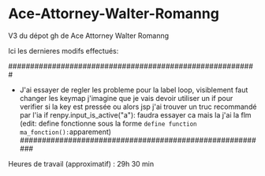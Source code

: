 # Ace-Attorney-Walter-Romanng

V3 du dépot gh de Ace Attorney Walter Romanng

Ici les dernieres modifs effectués:

#########################################################

- J'ai essayer de regler les probleme pour la label loop, visiblement faut changer les keymap
  j'imagine que je vais devoir utiliser un if pour verifier si la key est pressée ou alors jsp j'ai trouver un truc recommandé par l'ia
  if renpy.input_is_active("a"):
  faudra essayer ca mais la j'ai la flm
  (edit: define fonctionne sous la forme `define function ma_fonction():`apparement)
  #########################################################

Heures de travail (approximatif) : 29h 30 min
